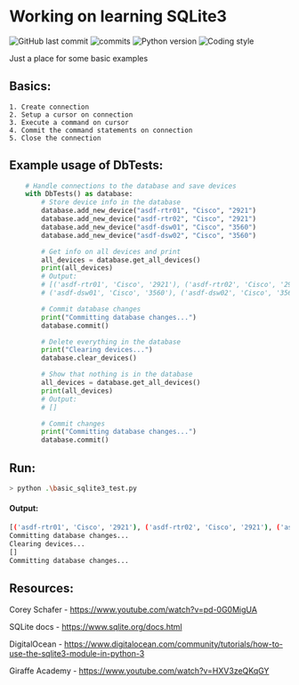 # Working on learning SQLite3

![GitHub last commit](https://img.shields.io/github/last-commit/davidtwynn/basic_sqlite3_test?style=plastic&color=green)
![commits](https://badgen.net/github/commits/davidtwynn/basic_sqlite3_test?icon=github&color=blue)
![Python version](https://img.shields.io/badge/python%20version-3.10-blue)
![Coding style](https://img.shields.io/badge/code%20style-black-000000.svg)

Just a place for some basic examples

## Basics:

    1. Create connection
    2. Setup a cursor on connection
    3. Execute a command on cursor
    4. Commit the command statements on connection
    5. Close the connection

## Example usage of DbTests:

```python
    # Handle connections to the database and save devices
    with DbTests() as database:
        # Store device info in the database
        database.add_new_device("asdf-rtr01", "Cisco", "2921")
        database.add_new_device("asdf-rtr02", "Cisco", "2921")
        database.add_new_device("asdf-dsw01", "Cisco", "3560")
        database.add_new_device("asdf-dsw02", "Cisco", "3560")

        # Get info on all devices and print
        all_devices = database.get_all_devices()
        print(all_devices)
        # Output:
        # [('asdf-rtr01', 'Cisco', '2921'), ('asdf-rtr02', 'Cisco', '2921'),
        # ('asdf-dsw01', 'Cisco', '3560'), ('asdf-dsw02', 'Cisco', '3560')]

        # Commit database changes
        print("Committing database changes...")
        database.commit()

        # Delete everything in the database
        print("Clearing devices...")
        database.clear_devices()

        # Show that nothing is in the database
        all_devices = database.get_all_devices()
        print(all_devices)
        # Output:
        # []

        # Commit changes
        print("Committing database changes...")
        database.commit()
```

## Run:

```bash
> python .\basic_sqlite3_test.py
```

#### Output:

```bash
[('asdf-rtr01', 'Cisco', '2921'), ('asdf-rtr02', 'Cisco', '2921'), ('asdf-dsw01', 'Cisco', '3560'), ('asdf-dsw02', 'Cisco', '3560')]
Committing database changes...
Clearing devices...
[]
Committing database changes...
```

## Resources:

Corey Schafer - https://www.youtube.com/watch?v=pd-0G0MigUA

SQLite docs - https://www.sqlite.org/docs.html

DigitalOcean - https://www.digitalocean.com/community/tutorials/how-to-use-the-sqlite3-module-in-python-3

Giraffe Academy - https://www.youtube.com/watch?v=HXV3zeQKqGY
